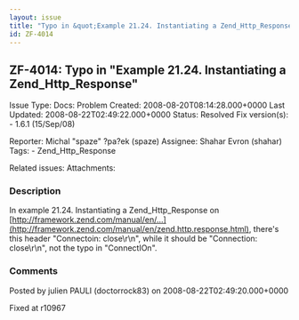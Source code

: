 ```yaml
---
layout: issue
title: "Typo in &quot;Example 21.24. Instantiating a Zend_Http_Response&quot;"
id: ZF-4014
---
```


ZF-4014: Typo in "Example 21.24. Instantiating a Zend\_Http\_Response"
----------------------------------------------------------------------

 Issue Type: Docs: Problem Created: 2008-08-20T08:14:28.000+0000 Last Updated: 2008-08-22T02:49:22.000+0000 Status: Resolved Fix version(s): - 1.6.1 (15/Sep/08)
 
 Reporter:  Michal "spaze" ?pa?ek (spaze)  Assignee:  Shahar Evron (shahar)  Tags: - Zend\_Http\_Response
 
 Related issues: 
 Attachments: 
### Description

In example 21.24. Instantiating a Zend\_Http\_Response on [http://framework.zend.com/manual/en/…](http://framework.zend.com/manual/en/zend.http.response.html), there's this header "Connectoin: close\\r\\n", while it should be "Connection: close\\r\\n", not the typo in "ConnectIOn".

 

 

### Comments

Posted by julien PAULI (doctorrock83) on 2008-08-22T02:49:20.000+0000

Fixed at r10967

 

 
